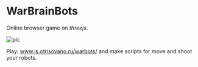 
# WarBrainBots 

Online browser game on *threejs*.  
  
  
![pic](https://raw.githubusercontent.com/fire888/shooter/master/styles/bot1.jpg)  
  
  
Play: www.js.otrisovano.ru/warbots/ and make scripts for move and shoot your robots.
